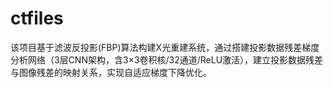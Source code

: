 # ctfiles
该项目基于滤波反投影(FBP)算法构建X光重建系统，通过搭建投影数据残差梯度分析网络（3层CNN架构，含3×3卷积核/32通道/ReLU激活），建立投影数据残差与图像残差的映射关系，实现自适应梯度下降优化。
